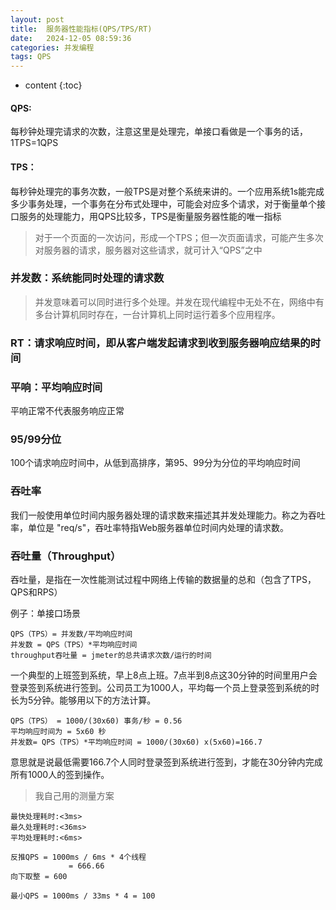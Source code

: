```yaml
---
layout: post
title:  服务器性能指标(QPS/TPS/RT)
date:   2024-12-05 08:59:36
categories: 并发编程
tags: QPS
---
```


* content
{:toc}

#### QPS: 
每秒钟处理完请求的次数，注意这里是处理完，单接口看做是一个事务的话，1TPS=1QPS

#### TPS：
每秒钟处理完的事务次数，一般TPS是对整个系统来讲的。一个应用系统1s能完成多少事务处理，一个事务在分布式处理中，可能会对应多个请求，对于衡量单个接口服务的处理能力，用QPS比较多，TPS是衡量服务器性能的唯一指标

> 对于一个页面的一次访问，形成一个TPS；但一次页面请求，可能产生多次对服务器的请求，服务器对这些请求，就可计入“QPS”之中

### 并发数：系统能同时处理的请求数

> 并发意味着可以同时进行多个处理。并发在现代编程中无处不在，网络中有多台计算机同时存在，一台计算机上同时运行着多个应用程序。

### RT：请求响应时间，即从客户端发起请求到收到服务器响应结果的时间

### 平响：平均响应时间
平响正常不代表服务响应正常


### 95/99分位
100个请求响应时间中，从低到高排序，第95、99分为分位的平均响应时间

### 吞吐率
我们一般使用单位时间内服务器处理的请求数来描述其并发处理能力。称之为吞吐率，单位是 "req/s"，吞吐率特指Web服务器单位时间内处理的请求数。

### 吞吐量（Throughput）
吞吐量，是指在一次性能测试过程中网络上传输的数据量的总和（包含了TPS，QPS和RPS）

例子：单接口场景

``` shell
QPS（TPS）= 并发数/平均响应时间
并发数 = QPS（TPS）*平均响应时间
throughput吞吐量 = jmeter的总共请求次数/运行的时间
```

一个典型的上班签到系统，早上8点上班。7点半到8点这30分钟的时间里用户会登录签到系统进行签到。公司员工为1000人，平均每一个员上登录签到系统的时长为5分钟。能够用以下的方法计算。
``` shell
QPS（TPS） = 1000/(30x60) 事务/秒 = 0.56
平均响应时间为 = 5x60 秒
并发数= QPS（TPS）*平均响应时间 = 1000/(30x60) x(5x60)=166.7
```
意思就是说最低需要166.7个人同时登录签到系统进行签到，才能在30分钟内完成所有1000人的签到操作。

> 我自己用的测量方案

```shell
最快处理耗时:<3ms> 
最久处理耗时:<36ms> 
平均处理耗时:<6ms>

反推QPS = 1000ms / 6ms * 4个线程
             = 666.66
向下取整 = 600

最小QPS = 1000ms / 33ms * 4 = 100
 ```

